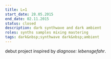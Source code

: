 ```yaml
---
title: L=1
start_date: 28.05.2015
end_date: 02.11.2015
status: closed
description: dark synthwave and dark ambient
roles: synths samples mixing mastering
tags: dark&nbsp;synthwave dark&nbsp;ambient
---
```


debut project inspired by *diagnose: lebensgefahr*.
